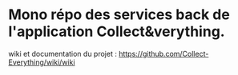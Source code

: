 # Mono répo des services back de l'application Collect&verything.

wiki et documentation du projet : https://github.com/Collect-Everything/wiki/wiki
